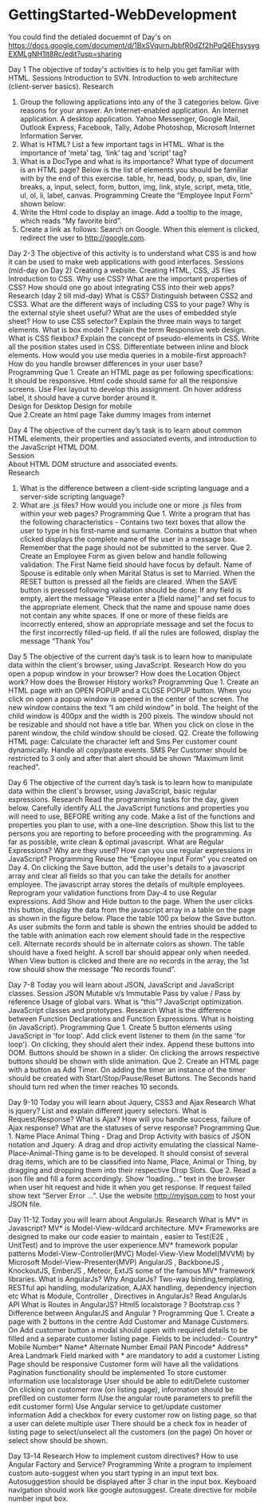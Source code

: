 # GettingStarted-WebDevelopment
You could find the detialed docuemnt of Day's on https://docs.google.com/document/d/1BxSVqurnJbbfR0dZf2hPqQ6EhsysygEXMLgNH1It8Rc/edit?usp=sharing

Day 1 
The objective of today's activities is to help you get familiar with HTML. 
Sessions
Introduction to SVN. 
Introduction to web architecture (client-server basics). 
Research
1. Group the following applications into any of the 3 categories below. Give reasons for your answer. 
An Internet-enabled application. 
An Internet application. 
A desktop application.
Yahoo Messenger, Google Mail, Outlook Express, Facebook, Tally, Adobe Photoshop, Microsoft Internet Information Server. 
2. What is HTML? List a few important tags in HTML. What is the importance of ‘meta’ tag, ‘link’ tag and ‘script’ tag? 
3. What is a DocType and what is its importance? What type of document is an HTML page? 
Below is the list of elements you should be familiar with by the end of this exercise. table, hr, head, body, p, span, div, line breaks, a, input, select, form, button, img, link, style, script, meta, title, ul, ol, li, label, canvas. 
Programming 
Create the “Employee Input Form” shown below: 
1. Write the Html code to display an image. Add a tooltip to the image, which reads “My favorite bird”. 
2. Create a link as follows: 
Search on Google. When this element is clicked, redirect the user to http://google.com.

Day 2-3
The objective of this activity is to understand what CSS is and how it can be used to make web applications with good interfaces.
Sessions (mid-day on Day 2)
Creating a website.
Creating HTML, CSS, JS files
Introduction to CSS.
Why use CSS?
What are the important properties of CSS?
How should one go about integrating CSS into their web apps?
Research (day 2 till mid-day) 
What is CSS?
Distinguish between CSS2 and CSS3.
What are the different ways of including CSS to your page?
Why is the external style sheet useful?
What are the uses of embedded style sheet?
How to use CSS selector?
Explain the three main ways to target elements.
What is box model ?
Explain the term Responsive web design.
What is CSS flexbox?
Explain the concept of pseudo-elements in CSS.
Write all the position states used in CSS.
Differentiate between inline and block elements.
How would you use media queries in a mobile-first approach?
How do you handle browser differences in your user base?	 	 	 		
Programming 
Que 1. Create an HTML page as per following specifications:
It should be responsive.
Html code should same for all the responsive screens.
Use Flex layout to develop this assignment.
On hover address label, it should have a curve border around it.	
Design for Desktop
Design for mobile		
Que 2.Create an html page
Take dummy images from internet

Day 4
The objective of the current day’s task is to learn about common HTML elements, their properties and associated events, and introduction to the JavaScript HTML DOM.			
Session		
About HTML DOM structure and associated events.			
Research
1. What is the difference between a client-side scripting language and a server-side scripting language?
2. What are .js files? How would you include one or more .js files from within your web pages? 
Programming
Que 1. Write a program that has the following characteristics - 
Contains two text boxes that allow the user to type in his first-name and surname. 
Contains a button that when clicked displays the complete name of the user in a message box. Remember that the page should not be submitted to the server. 
Que 2. Create an Employee Form as given below and handle following validation: 
The First Name field should have focus by default. 
Name of Spouse is editable only when Marital Status is set to Married. 
When the RESET button is pressed all the fields are cleared. 
When the SAVE button is pressed following validation should be done: 
If any field is empty, alert the message “Please enter a [field name]” and set focus to the appropriate element. 
Check that the name and spouse name does not contain any white spaces. 
If one or more of these fields are incorrectly entered, show an appropriate message and set the focus to the first incorrectly filled-up field. 
If all the rules are followed, display the message “Thank You” 

Day 5
The objective of the current day’s task is to learn how to manipulate data within the client's browser, using JavaScript. 
Research 
How do you open a popup window in your browser? 
How does the Location Object work? 
How does the Browser History works?
Programming 
Que 1. Create an HTML page with an OPEN POPUP and a CLOSE POPUP button. 
When you click on open a popup window is opened in the center of the screen. The new window contains the text “I am child window” in bold. The height of the child window is 400px and the width is 200 pixels. The window should not be resizable and should not have a title bar. 
When you click on close in the parent window, the child window should be closed. 
Q2. Create the following HTML page: 
Calculate the character left and Sms Per customer count dynamically.
Handle all copy/paste events.
SMS Per Customer should be restricted to 3 only and after that alert should be shown “Maximum limit reached”.

Day 6
The objective of the current day’s task is to learn how to manipulate data within the client's browser, using JavaScript, basic regular expressions. 
Research 
Read the programming tasks for the day, given below. Carefully identify ALL the JavaScript functions and properties you will need to use, BEFORE writing any code. 
Make a list of the functions and properties you plan to use, with a one-line description. Show this list to the persons you are reporting to before proceeding with the programming. As far as possible, write clean & optimal javascript. 
What are Regular Expressions? Why are they used? How can you use regular expressions in JavaScript? 
Programming 
Reuse the “Employee Input Form” you created on Day 4. 
On clicking the Save button, add the user's details to a javascript array and clear all fields so that you can take the details for another employee. The javascript array stores the details of multiple employees.
Reprogram your validation functions from Day-4 to use Regular expressions. 
Add Show and Hide button to the page. When the user clicks this button, display the data from the javascript array in a table on the page as shown in the figure below. Place the table 100 px below the Save button. 
As user submits the form and table is shown the entries should be added to the table with animation each row element should fade in the respective cell.
Alternate records should be in alternate colors as shown. 
The table should have a fixed height. A scroll bar should appear only when needed. 
When View button is clicked and there are no records in the array, the 1st row should show the message “No records found”. 

Day 7-8
Today you will learn about JSON, JavaScript and JavaScript classes. 
Session 
JSON 
Mutable v/s Immutable 
Pass by value / Pass by reference 
Usage of global vars. 
What is “this”? 
JavaScript optimization. 
JavaScript classes and prototypes. 
Research 
What is the difference between Function Declarations and Function Expressions. 
What is hoisting (in JavaScript). 
Programming 
Que 1. Create 5 button elements using JavaScript in 'for loop'.
Add click event listener to them (in the same 'for loop'). On clicking, they should alert their index. Append these buttons into DOM. 
Buttons should be shown in a slider.
On clicking the arrows respective buttons should be shown with slide animation.
Que 2. Create an HTML page with a button as Add Timer.
On adding the timer an instance of the timer should be created with Start/Stop/Pause/Reset Buttons.
The Seconds hand should turn red when the timer reaches 10 seconds.

Day 9-10
Today you will learn about Jquery, CSS3 and Ajax
Research
What is jquery?
List and explain different jquery selectors.
What is Request/Response?
What is Ajax?
How will you handle success, failure of Ajax response?
What are the statuses of serve response?
Programming
Que 1. Name Place Animal Thing - Drag and Drop Activity with basics of JSON
notation and Jquery. A drag and drop activity emulating the classical
Name-Place-Animal-Thing game is to be developed. It should consist of
several drag items, which are to be classified into Name, Place, Animal
or Thing, by dragging and dropping them into their respective Drop
Slots.
Que 2. Read a json file and fill a form accordingly. Show “loading...” text
in the browser when user hit request and hide it when you get
response. If request failed show text “Server Error ...”.
Use the website http://myjson.com to host your JSON file.

Day 11-12
Today you will learn about AngularJs.
Research
What is MV* in Javascript?
MV* is Model-View-wildcard architecture.
MV* Frameworks are designed to make our code easier to maintain , easier to Test(E2E , UnitTest) and to improve the user experience.MV* framework popular patterns
Model-View-Controller(MVC)
Model-View-View Model(MVVM) by Microsoft
Model-View-Presenter(MVP)
AngularJS , BackboneJS , KnockoutJS, EmberJS , Meteor, ExtJS some of the famous MV* framework libraries.
What is AngularJs?
Why AngularJs?
Two-way binding,templating, RESTful api handling, modularization, AJAX handling, dependency injection etc
What is Module, Controller , Directives in AngularJs?
Read AngularJs API
What is Routes in AngularJS?
Html5 localstorage ?
Bootstrap.css ?
Difference between AngularJS and Angular ?
Programming
Que 1. Create a page with 2 buttons in the centre Add Customer and Manage Customers. On Add customer button a modal should open with required details to be filled and a separate customer listing page.
Fields to be included:-
Country*
Mobile Number*
Name*
Alternate Number
Email
PAN
Pincode*
Address*
Area
Landmark
Field marked with * are mandatory to add a customer
Listing Page should be responsive
Customer form will have all the validations
Pagination functionality should be implemented
To store customer information use localstorage
User should be able to edit/Delete customer
On clicking on customer row (on listing page), information should be prefilled on customer form (Use the angular route parameters to prefill the edit customer form)
Use Angular service to get/update customer information
Add a checkbox for every customer row on listing page, so that a user can delete multiple user
There should be a check fox in header of listing page to select/unselect all the customers (on the page)
On hover or select show should be shown.

Day 13-14
Research
How to implement custom directives?
How to use Angular Factory and Service?
Programming
Write a program to implement custom auto-suggest when you start typing in an input text box. Autosuggestion should be displayed after 3 char in the input box. Keyboard navigation should work like google autosuggest.
Create directive for mobile number input box.
